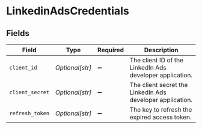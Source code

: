 # LinkedinAdsCredentials


## Fields

| Field                                                     | Type                                                      | Required                                                  | Description                                               |
| --------------------------------------------------------- | --------------------------------------------------------- | --------------------------------------------------------- | --------------------------------------------------------- |
| `client_id`                                               | *Optional[str]*                                           | :heavy_minus_sign:                                        | The client ID of the LinkedIn Ads developer application.  |
| `client_secret`                                           | *Optional[str]*                                           | :heavy_minus_sign:                                        | The client secret the LinkedIn Ads developer application. |
| `refresh_token`                                           | *Optional[str]*                                           | :heavy_minus_sign:                                        | The key to refresh the expired access token.              |